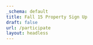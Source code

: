 ```yaml
---
_schema: default
title: Fall 15 Property Sign Up
draft: false
url: /participate
layout: headless
---
```

<div class="cms-embed" data-cms-embed="PHNjcmlwdCB0eXBlPSJ0ZXh0L2phdmFzY3JpcHQiIHNyYz0iaHR0cHM6Ly9mb3JtLmpvdGZvcm0uY29tL2pzZm9ybS8yMzE3NTg0OTQyODAwNjAiPjwvc2NyaXB0Pg=="><script type="text/javascript" src="https://form.jotform.com/jsform/231758494280060"></script></div>